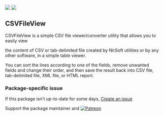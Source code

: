 [![](https://img.shields.io/chocolatey/v/csvfileview?color=green&label=csvfileview)](https://chocolatey.org/packages/csvfileview) [![](https://img.shields.io/chocolatey/dt/csvfileview)](https://chocolatey.org/packages/csvfileview)

## CSVFileView
CSVFileView is a simple CSV file viewer/converter utility that allows you to easily view 


the content of CSV or tab-delimited file created by NirSoft utilities or by any other 
software, in a simple table viewer.

You can sort the lines according to one of the fields, remove unwanted fields and change 
their order, and then save the result back into CSV file, tab-delimited file, XML file, 
or HTML report.

### Package-specific issue
If this package isn't up-to-date for some days, [Create an issue](https://github.com/tunisiano187/Chocolatey-packages/issues/new/choose)

Support the package maintainer and [![Patreon](https://cdn.jsdelivr.net/gh/tunisiano187/Chocolatey-packages@d15c4e19c709e7148588d4523ffc6dd3cd3c7e5e/icons/patreon.png)](https://www.patreon.com/tunisiano)
